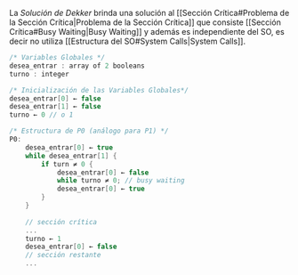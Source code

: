 La *Solución de Dekker* brinda una solución al [[Sección Crítica#Problema de la Sección Crítica|Problema de la Sección Crítica]] que consiste [[Sección Crítica#Busy Waiting|Busy Waiting]] y además es independiente del SO, es decir no utiliza [[Estructura del SO#System Calls|System Calls]].

```c
/* Variables Globales */
desea_entrar : array of 2 booleans
turno : integer

/* Inicialización de las Variables Globales*/
desea_entrar[0] ← false
desea_entrar[1] ← false
turno ← 0 // o 1
```

```c
/* Estructura de P0 (análogo para P1) */
P0:
	desea_entrar[0] ← true
	while desea_entrar[1] {
		if turn ≠ 0 {
			desea_entrar[0] ← false
			while turno ≠ 0; // busy waiting
	        desea_entrar[0] ← true
	    }
	}
	
	// sección crítica
	...
	turno ← 1
	desea_entrar[0] ← false
	// sección restante
	...
```
